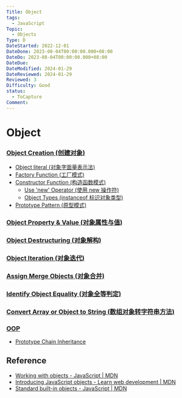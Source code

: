 ```yaml
---
Title: Object
tags:
  - JavaScript
Topic:
  - Objects
Type: D
DateStarted: 2022-12-01
DateDone: 2023-08-04T00:00:00.000+08:00
DateDo: 2023-08-04T00:00:00.000+08:00
DateDue: 
DateModified: 2024-01-29
DateReviewed: 2024-01-29
Reviewed: 3
Difficulty: Good
status:
  - ToCapture
Comment:
---
```

# Object
### [Object Creation (创建对象)](Object%20Creation%20(创建对象).md)
- [Object literal (对象字面量表示法)](Object%20literal%20(对象字面量表示法).md)
- [Factory Function (工厂模式)](Factory%20Function%20(工厂模式).md)
- [Constructor Function (构造函数模式)](Constructor%20Function%20(构造函数模式).md)
	- [Use 'new' Operator (使用 new 操作符)](Use%20'new'%20Operator%20(使用%20new%20操作符).md)
	- [Object Types (instanceof 标识对象类型)](Object%20Types%20(instanceof%20标识对象类型).md)
- [Prototype Pattern (原型模式)](Prototype%20Pattern%20(原型模式).md)
### [Object Property & Value (对象属性与值)](Object%20Property%20&%20Value%20(对象属性与值).md)
### [Object Destructuring (对象解构)](Object%20Destructuring%20(对象解构).md)
### [Object Iteration (对象迭代)](Object%20Iteration%20(对象迭代).md)
### [Assign Merge Objects (对象合并)](Assign%20Merge%20Objects%20(对象合并).md)
### [Identify Object Equality (对象全等判定)](Identify%20Object%20Equality%20(对象全等判定).md)
### [Convert Array or Object to String (数组对象转字符串方法)](Convert%20Array%20or%20Object%20to%20String%20(数组对象转字符串方法).md)
### [OOP](OOP.md)
- [Prototype Chain Inheritance](Prototype%20Chain%20Inheritance.md)

## Reference
- [Working with objects - JavaScript | MDN](https://developer.mozilla.org/en-US/docs/Web/JavaScript/Guide/Working_with_Objects)
- [Introducing JavaScript objects - Learn web development | MDN](https://developer.mozilla.org/en-US/docs/Learn/JavaScript/Objects)
- [Standard built-in objects - JavaScript | MDN](https://developer.mozilla.org/en-US/docs/Web/JavaScript/Reference/Global_Objects)






